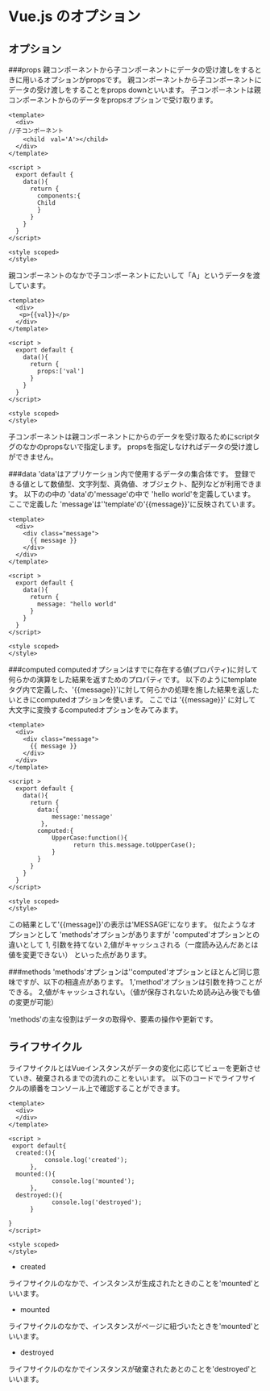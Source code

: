 # Vue.js のオプション

## オプション

###props 
親コンポーネントから子コンポーネントにデータの受け渡しをするときに用いるオプションがpropsです。
親コンポーネントから子コンポーネントにデータの受け渡しをすることをprops downといいます。
子コンポーネントは親コンポーネントからのデータをpropsオプションで受け取ります。

```parent.vue（親）
<template>
  <div>
//子コンポーネント
    <child　val='A'></child>
  </div>
</template>

<script >
  export default {
    data(){
      return {
        components:{
        Child
        }
      }
    }
  }
</script>

<style scoped>
</style>
```
親コンポーネントのなかで子コンポーネントにたいして「A」というデータを渡しています。

```Child.vue(子)
<template>
  <div>
   <p>{{val}}</p>
  </div>
</template>

<script >
  export default {
    data(){
      return {
        props:['val']
      }
    }
  }
</script>

<style scoped>
</style>
```

子コンポーネントは親コンポーネントにからのデータを受け取るためにscriptタグのなかのpropsないで指定します。
propsを指定しなければデータの受け渡しができません。


###data
'data'はアプリケーション内で使用するデータの集合体です。
登録できる値として数値型、文字列型、真偽値、オブジェクト、配列などが利用できます。
以下の<script></script>の中の 'data'の'message'の中で 'hello world'を定義しています。
ここで定義した 'message'は''template'の'{{message}}'に反映されています。

```vue
<template>
  <div>
    <div class="message">
      {{ message }}
    </div>
  </div>
</template>

<script >
  export default {
    data(){
      return {
        message: "hello world"
      }
    }
  }
</script>

<style scoped>
</style>
```

###computed
computedオプションはすでに存在する値(プロパティ)に対して何らかの演算をした結果を返すためのプロパティです。
以下のようにtemplateタグ内で定義した、'{{message}}'に対して何らかの処理を施した結果を返したいときにcomputedオプションを使います。
ここでは '{{message}}' に対して大文字に変換するcomputedオプションをみてみます。

```vue
<template>
  <div>
    <div class="message">
      {{ message }}
    </div>
  </div>
</template>

<script >
  export default {
    data(){
      return {
        data:{
            message:'message'      
         },
        computed:{
            UpperCase:function(){
                  return this.message.toUpperCase();              
            }
        }         
      }
    }
  }
</script>

<style scoped>
</style>
```
この結果として'{{message]}'の表示は'MESSAGE'になります。
似たようなオプションとして 'methods'オプションがありますが 'computed'オプションとの違いとして
1, 引数を持てない
2,値がキャッシュされる（一度読み込んだあとは値を変更できない）
といった点があります。


###methods
'methods'オプションは''computed'オプションとほとんど同じ意味ですが、以下の相違点があります。
1,'method'オプションは引数を持つことができる。
2,値がキャッシュされない。（値が保存されないため読み込み後でも値の変更が可能）

'methods'の主な役割はデータの取得や、要素の操作や更新です。


## ライフサイクル
ライフサイクルとはVueインスタンスがデータの変化に応じてビューを更新させていき、破棄されるまでの流れのことをいいます。
以下のコードでライフサイクルの順番をコンソール上で確認することができます。

```vue
<template>
  <div>
  </div>
</template>

<script >
 export default{
  created:(){
          console.log('created');
      },
  mounted:(){
            console.log('mounted');
      },  
  destroyed:(){
            console.log('destroyed');
      }             

}
</script>

<style scoped>
</style>

```


- created

ライフサイクルのなかで、インスタンスが生成されたときのことを'mounted'といいます。

- mounted 

ライフサイクルのなかで、インスタンスがページに紐づいたときを'mounted'といいます。

- destroyed

ライフサイクルのなかでインスタンスが破棄されたあとのことを'destroyed'といいます。
